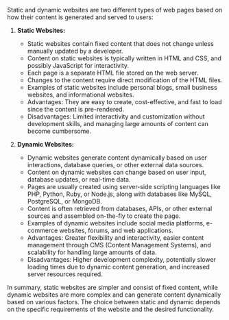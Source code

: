 Static and dynamic websites are two different types of web pages based on how their content is generated and served to users:

1. **Static Websites:**
   - Static websites contain fixed content that does not change unless manually updated by a developer.
   - Content on static websites is typically written in HTML and CSS, and possibly JavaScript for interactivity.
   - Each page is a separate HTML file stored on the web server.
   - Changes to the content require direct modification of the HTML files.
   - Examples of static websites include personal blogs, small business websites, and informational websites.
   - Advantages: They are easy to create, cost-effective, and fast to load since the content is pre-rendered.
   - Disadvantages: Limited interactivity and customization without development skills, and managing large amounts of content can become cumbersome.

2. **Dynamic Websites:**
   - Dynamic websites generate content dynamically based on user interactions, database queries, or other external data sources.
   - Content on dynamic websites can change based on user input, database updates, or real-time data.
   - Pages are usually created using server-side scripting languages like PHP, Python, Ruby, or Node.js, along with databases like MySQL, PostgreSQL, or MongoDB.
   - Content is often retrieved from databases, APIs, or other external sources and assembled on-the-fly to create the page.
   - Examples of dynamic websites include social media platforms, e-commerce websites, forums, and web applications.
   - Advantages: Greater flexibility and interactivity, easier content management through CMS (Content Management Systems), and scalability for handling large amounts of data.
   - Disadvantages: Higher development complexity, potentially slower loading times due to dynamic content generation, and increased server resources required.

In summary, static websites are simpler and consist of fixed content, while dynamic websites are more complex and can generate content dynamically based on various factors. The choice between static and dynamic depends on the specific requirements of the website and the desired functionality.